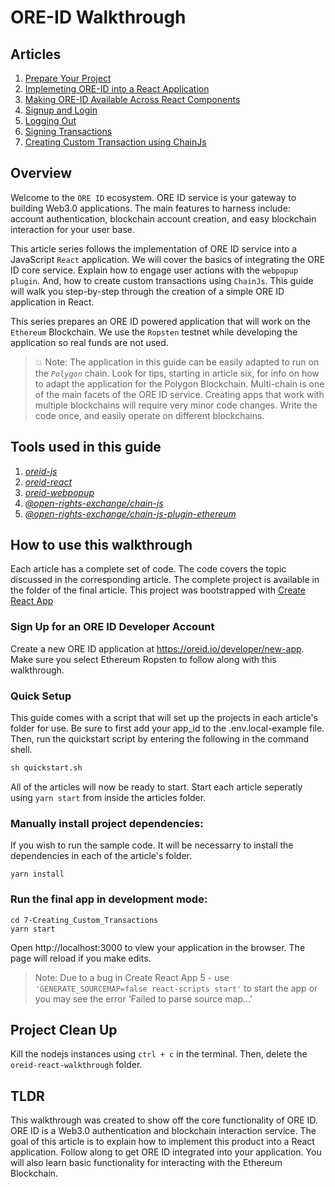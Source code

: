# ORE-ID Walkthrough

## Articles

1. [Prepare Your Project](1-Prepare_Your_Project/1-Prepare_Your_Project.md)
2. [Implemeting ORE-ID into a React Application](2-Implementing_ORE-ID/2-Implementing_ORE-ID.md)
3. [Making ORE-ID Available Across React Components](3-Making_ORE-ID_Available/3-Making_ORE-ID_Available.md)
4. [Signup and Login](4-Signup_and_Login/4-Signup_and_Login.md)
5. [Logging Out](5-Log_Out/5-Log_Out.md)
6. [Signing Transactions](6-Signing_Transactions/6-Signing_Transactions.md)
7. [Creating Custom Transaction using ChainJs](7-Creating_Custom_Transactions/7-Creating_Custom_Transactions.md)


## Overview

Welcome to the ```ORE ID``` ecosystem.  ORE ID service is your gateway to building Web3.0 applications.  The main features to harness include: account authentication, blockchain account creation, and easy blockchain interaction for your user base.  

This article series follows the implementation of ORE ID service into a JavaScript ```React``` application.   We will cover the basics of integrating the ORE ID core service.  Explain how to engage user actions with the ```webpopup plugin```.  And, how to create custom transactions using ```ChainJs```.  This guide will walk you step-by-step through the creation of a simple ORE ID application in React.

This series prepares an ORE ID powered application that will work on the ```Ethereum``` Blockchain.  We use the ```Ropsten``` testnet while developing the application so real funds are not used.

> 💥 Note: The application in this guide can be easily adapted to run on the *```Polygon```* chain.  Look for tips, starting in article six, for info on how to adapt the application for the Polygon Blockchain.  Multi-chain is one of the main facets of the ORE ID service.  Creating apps that work with multiple blockchains will require very minor code changes. Write the code once, and easily operate on different blockchains.

## Tools used in this guide

1. [*oreid-js*](https://www.npmjs.com/package/oreid-js)
2. [*oreid-react*](https://www.npmjs.com/package/oreid-react)
3. [*oreid-webpopup*](https://www.npmjs.com/package/oreid-webpopup)
4. [*@open-rights-exchange/chain-js*](https://www.npmjs.com/package/@open-rights-exchange/chain-js)
5. [*@open-rights-exchange/chain-js-plugin-ethereum*](https://www.npmjs.com/package/@open-rights-exchange/chain-js-plugin-ethereum)


## How to use this walkthrough

Each article has a complete set of code.  The code covers the topic discussed in the corresponding article. The complete project is available in the folder of the final article.  This project was bootstrapped with [Create React App](https://github.com/facebook/create-react-app)

### Sign Up for an ORE ID Developer Account

Create a new ORE ID application at https://oreid.io/developer/new-app. Make sure you select Ethereum Ropsten to follow along with this walkthrough.

### Quick Setup
This guide comes with a script that will set up the projects in each article's folder for use.  Be sure to first add your app_id to the .env.local-example file.  Then, run the quickstart script by entering the following in the command shell.

```bash
sh quickstart.sh
```

All of the articles will now be ready to start.  Start each article seperatly using ```yarn start``` from inside the articles folder.

### Manually install project dependencies:

If you wish to run the sample code. It will be necessarry to install the dependencies in each of the article's folder.  

```shell
yarn install
```

### Run the final app in development mode:

```shell
cd 7-Creating_Custom_Transactions
yarn start
```

Open http://localhost:3000 to view your application in the browser. The page will reload if you make edits.

> Note: Due to a bug in Create React App 5 - use ```'GENERATE_SOURCEMAP=false react-scripts start'``` to start the app or you may see the error 'Failed to parse source map...'

## Project Clean Up
Kill the nodejs instances using ```ctrl + c``` in the terminal.
Then, delete the ```oreid-react-walkthrough``` folder.

## TLDR

This walkthrough was created to show off the core functionality of ORE ID.  ORE ID is a Web3.0 authentication and blockchain interaction service. The goal of this article is to explain how to implement this product into a React application. Follow along to get ORE ID integrated into your application.  You will also learn basic functionality for interacting with the Ethereum Blockchain.